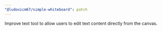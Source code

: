 ```yaml
---
"@ludovicm67/simple-whiteboard": patch
---
```


Improve text tool to allow users to edit text content directly from the canvas.
